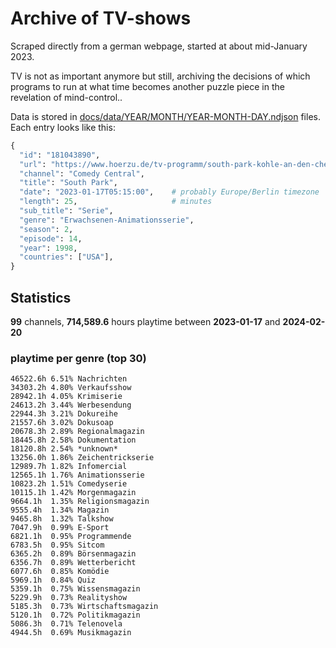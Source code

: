 # Archive of TV-shows

Scraped directly from a german webpage, started at about mid-January 2023.

TV is not as important anymore but still, archiving the decisions of which programs to run at what time
becomes another puzzle piece in the revelation of mind-control.. 

Data is stored in [docs/data/YEAR/MONTH/YEAR-MONTH-DAY.ndjson](docs/data/) files. 
Each entry looks like this:

```python
{
  "id": "181043890", 
  "url": "https://www.hoerzu.de/tv-programm/south-park-kohle-an-den-chefkoch/bid_181043890/", 
  "channel": "Comedy Central", 
  "title": "South Park", 
  "date": "2023-01-17T05:15:00",    # probably Europe/Berlin timezone 
  "length": 25,                     # minutes 
  "sub_title": "Serie", 
  "genre": "Erwachsenen-Animationsserie", 
  "season": 2, 
  "episode": 14, 
  "year": 1998, 
  "countries": ["USA"],
}
```

## Statistics

**99** channels, **714,589.6** hours playtime between **2023-01-17** and **2024-02-20**


### playtime per genre (top 30)

    46522.6h 6.51% Nachrichten
    34303.2h 4.80% Verkaufsshow
    28942.1h 4.05% Krimiserie
    24613.2h 3.44% Werbesendung
    22944.3h 3.21% Dokureihe
    21557.6h 3.02% Dokusoap
    20678.3h 2.89% Regionalmagazin
    18445.8h 2.58% Dokumentation
    18120.8h 2.54% *unknown*
    13256.0h 1.86% Zeichentrickserie
    12989.7h 1.82% Infomercial
    12565.1h 1.76% Animationsserie
    10823.2h 1.51% Comedyserie
    10115.1h 1.42% Morgenmagazin
    9664.1h  1.35% Religionsmagazin
    9555.4h  1.34% Magazin
    9465.8h  1.32% Talkshow
    7047.9h  0.99% E-Sport
    6821.1h  0.95% Programmende
    6783.5h  0.95% Sitcom
    6365.2h  0.89% Börsenmagazin
    6356.7h  0.89% Wetterbericht
    6077.6h  0.85% Komödie
    5969.1h  0.84% Quiz
    5359.1h  0.75% Wissensmagazin
    5229.9h  0.73% Realityshow
    5185.3h  0.73% Wirtschaftsmagazin
    5120.1h  0.72% Politikmagazin
    5086.3h  0.71% Telenovela
    4944.5h  0.69% Musikmagazin
